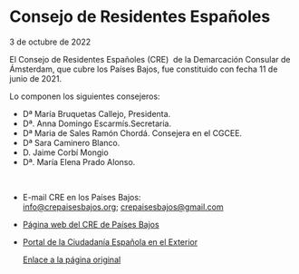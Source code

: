   Consejo de Residentes Españoles
===============================

   3 de octubre de 2022    ​

​El Consejo de Residentes Españoles (CRE)  de la Demarcación Consular de Ámsterdam, que cubre los Países Bajos, fue constituido con fecha 11 de junio de 2021. 

Lo componen los siguientes consejeros:

* Dª María Bruquetas Callejo, Presidenta.
* Dª. Anna Domingo Escarmís.Secretaria.
* Dª Maria de Sales Ramón Chordá. Consejera en el CGCEE.
* Dª Sara Caminero Blanco.
* D. Jaime Corbí Mongio
* Dª. María Elena Prado Alonso.

   


* E-mail CRE en los Países Bajos: [info@crepaisesbajos.org](mailto:info@crepaisesbajos.org); crepaisesbajos@gmail.com
* [Página web del CRE de Países Bajos](https://www.crepaisesbajos.org/)
* [Portal de la Ciudadanía Española en el Exterior](http://www.ciudadaniaexterior.empleo.gob.es/es/index.htm)

   [Enlace a la página original](https://www.exteriores.gob.es/Consulados/amsterdam/es/ViajarA/Paginas/Consejo-de-Residentes-Espa%c3%b1oles.aspx)